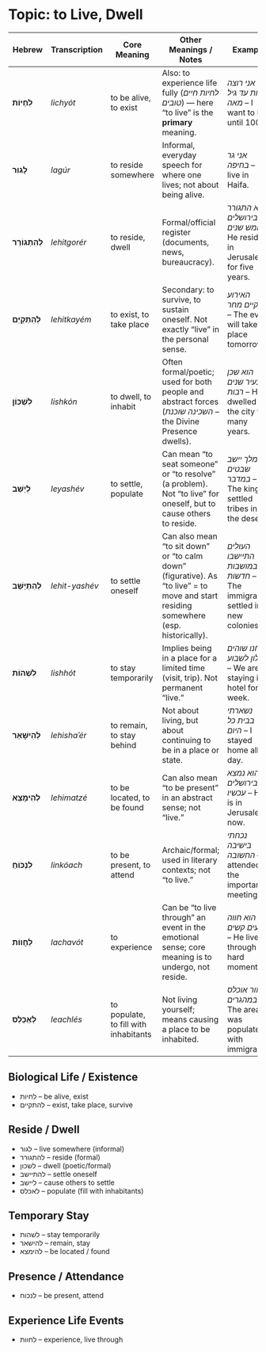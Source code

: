 # Topic: to Live, Dwell

| **Hebrew**            | **Transcription** | **Core Meaning**                          | **Other Meanings** / Notes                                                                                                           | **Example**                                                              |
| --------------------- | ----------------- | ----------------------------------------- | ------------------------------------------------------------------------------------------------------------------------------------ | ------------------------------------------------------------------------ |
| **לִחְיוֹת**  | *lichyót*         | to be alive, to exist                 | Also: to experience life fully (*לחיות חיים טובים*) — here “to live” is the **primary** meaning.                                     | *אני רוצה לחיות עד גיל מאה* – I want to live until 100.                  |
| **לָגוּר**            | *lagúr*           | to reside somewhere                   | Informal, everyday speech for where one lives; not about being alive.                                                                | *אני גר בחיפה* – I live in Haifa.                                        |
| **לְהִתְגּוֹרֵר**     | *lehitgorér*      | to reside, dwell                      | Formal/official register (documents, news, bureaucracy).                                                                             | *הוא התגורר בירושלים חמש שנים* – He resided in Jerusalem for five years. |
| **לְהִתְקַיֵּם**      | *lehitkayém*      | to exist, to take place               | Secondary: to survive, to sustain oneself. Not exactly “live” in the personal sense.                                                 | *האירוע יתקיים מחר* – The event will take place tomorrow.                |
| **לִשְׁכּוֹן**        | *lishkón*         | to dwell, to inhabit                  | Often formal/poetic; used for both people and abstract forces (*השכינה שוכנת* – the Divine Presence dwells).                         | *הוא שכן בעיר שנים רבות* – He dwelled in the city for many years.        |
| **לְיַשֵּׁב**         | *leyashév*        | to settle, populate                   | Can mean “to seat someone” or “to resolve” (a problem). Not “to live” for oneself, but to cause others to reside.                    | *המלך יישב שבטים במדבר* – The king settled tribes in the desert.         |
| **לְהִתְיַשֵּׁב**     | *lehit-yashév*    | to settle oneself                     | Can also mean “to sit down” or “to calm down” (figurative). As “to live” = to move and start residing somewhere (esp. historically). | *העולים התיישבו במושבות חדשות* – The immigrants settled in new colonies. |
| **לִשְׁהוֹת**         | *lishhót*         | to stay temporarily                   | Implies being in a place for a limited time (visit, trip). Not permanent “live.”                                                     | *אנחנו שוהים במלון לשבוע* – We are staying in a hotel for a week.        |
| **לְהִישָּׁאֵר**      | *lehishaʾér*      | to remain, to stay behind             | Not about living, but about continuing to be in a place or state.                                                                    | *נשארתי בבית כל היום* – I stayed home all day.                           |
| **לְהִימָּצֵא**       | *lehimatzé*       | to be located, to be found            | Can also mean “to be present” in an abstract sense; not “live.”                                                                      | *הוא נמצא בירושלים עכשיו* – He is in Jerusalem now.                      |
| **לִנְכּוֹחַ**        | *linkóach*        | to be present, to attend              | Archaic/formal; used in literary contexts; not “to live.”                                                                            | *נכחתי בישיבה החשובה* – I attended the important meeting.                |
| **לַחֲווֹת**          | *lachavót*        | to experience                         | Can be “to live through” an event in the emotional sense; core meaning is to undergo, not reside.                                    | *הוא חווה רגעים קשים* – He lived through hard moments.                   |
| **לְאַכְלֵס**         | *leachlés*        | to populate, to fill with inhabitants | Not living yourself; means causing a place to be inhabited.                                                                          | *האזור אוכלס במהגרים* – The area was populated with immigrants.          |

## Biological Life / Existence

* לחיות – be alive, exist
* להתקיים – exist, take place, survive

## Reside / Dwell

* לגור – live somewhere (informal)
* להתגורר – reside (formal)
* לשכון – dwell (poetic/formal)
* להתיישב – settle oneself
* ליישב – cause others to settle
* לאכלס – populate (fill with inhabitants)

## Temporary Stay

* לשהות – stay temporarily
* להישאר – remain, stay
* להימצא – be located / found

## Presence / Attendance

* לנכוח – be present, attend

## Experience Life Events

* לחוות – experience, live through
